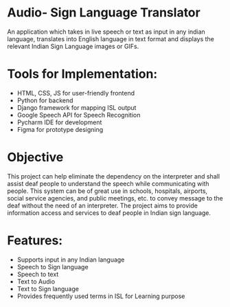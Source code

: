 # Audio- Sign Language Translator


An application which takes in live speech or text as input in any indian language, translates
into English language in text format and displays the relevant Indian Sign Language images or GIFs.

# Tools for Implementation:
- HTML, CSS, JS for user-friendly frontend
- Python for backend
- Django framework for mapping ISL output
- Google Speech API for Speech Recognition
- Pycharm IDE for development
- Figma for prototype designing

# Objective
This project can help eliminate the dependency on the interpreter 
and shall assist deaf people to  understand the speech while 
communicating with people. This system can be of great use in schools, 
hospitals, airports, social service agencies, and public meetings, etc. 
to convey message to the deaf without the need of an interpreter. 
The project aims to provide information access and services to deaf 
people in Indian sign language.

# Features:
- Supports input in any Indian language
- Speech to Sign language 
- Speech to text
- Text to Audio
- Text to Sign language
- Provides frequently used terms in ISL for Learning purpose
